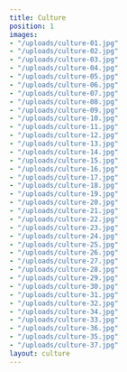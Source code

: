 ```yaml
---
title: Culture
position: 1
images:
- "/uploads/culture-01.jpg"
- "/uploads/culture-02.jpg"
- "/uploads/culture-03.jpg"
- "/uploads/culture-04.jpg"
- "/uploads/culture-05.jpg"
- "/uploads/culture-06.jpg"
- "/uploads/culture-07.jpg"
- "/uploads/culture-08.jpg"
- "/uploads/culture-09.jpg"
- "/uploads/culture-10.jpg"
- "/uploads/culture-11.jpg"
- "/uploads/culture-12.jpg"
- "/uploads/culture-13.jpg"
- "/uploads/culture-14.jpg"
- "/uploads/culture-15.jpg"
- "/uploads/culture-16.jpg"
- "/uploads/culture-17.jpg"
- "/uploads/culture-18.jpg"
- "/uploads/culture-19.jpg"
- "/uploads/culture-20.jpg"
- "/uploads/culture-21.jpg"
- "/uploads/culture-22.jpg"
- "/uploads/culture-23.jpg"
- "/uploads/culture-24.jpg"
- "/uploads/culture-25.jpg"
- "/uploads/culture-26.jpg"
- "/uploads/culture-27.jpg"
- "/uploads/culture-28.jpg"
- "/uploads/culture-29.jpg"
- "/uploads/culture-30.jpg"
- "/uploads/culture-31.jpg"
- "/uploads/culture-32.jpg"
- "/uploads/culture-34.jpg"
- "/uploads/culture-33.jpg"
- "/uploads/culture-36.jpg"
- "/uploads/culture-35.jpg"
- "/uploads/culture-37.jpg"
layout: culture
---
```


